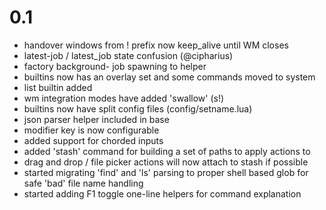# 0.1
* handover windows from ! prefix now keep\_alive until WM closes
* latest-job / latest\_job state confusion (@cipharius)
* factory background- job spawning to helper
* builtins now has an overlay set and some commands moved to system
* list builtin added
* wm integration modes have added 'swallow' (s!)
* builtins now have split config files (config/setname.lua)
* json parser helper included in base
* modifier key is now configurable
* added support for chorded inputs
* added 'stash' command for building a set of paths to apply actions to
* drag and drop / file picker actions will now attach to stash if possible
* started migrating 'find' and 'ls' parsing to proper shell based glob for safe 'bad' file name handling
* started adding F1 toggle one-line helpers for command explanation
